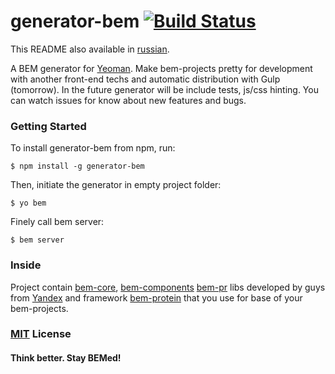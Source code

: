 # generator-bem [![Build Status](https://secure.travis-ci.org/verybigman/generator-bem.png?branch=master)](https://travis-ci.org/verybigman/generator-bem)

This README also available in [russian](https://github.com/verybigman/generator-bem/blob/master/README.ru.md).

A BEM generator for [Yeoman](http://yeoman.io). Make bem-projects pretty
for development with another front-end techs and automatic distribution with Gulp (tomorrow). In the future generator will
be include tests, js/css hinting. You can watch issues for know about new features and bugs.

### Getting Started

To install generator-bem from npm, run:

```
$ npm install -g generator-bem
```

Then, initiate the generator in empty project folder:

```
$ yo bem
```

Finely call bem server:

```
$ bem server
```

### Inside

Project contain [bem-core](https://github.com/bem/bem-core), [bem-components](https://github.com/bem/bem-components)
[bem-pr](https://github.com/bem/bem-pr) libs developed by guys from [Yandex](http://yandex.ru) and framework
[bem-protein](https://github.com/verybigman/bem-protein) that you use for base of your bem-projects.

### [MIT](http://en.wikipedia.org/wiki/MIT_License) License

#### Think better. Stay BEMed!